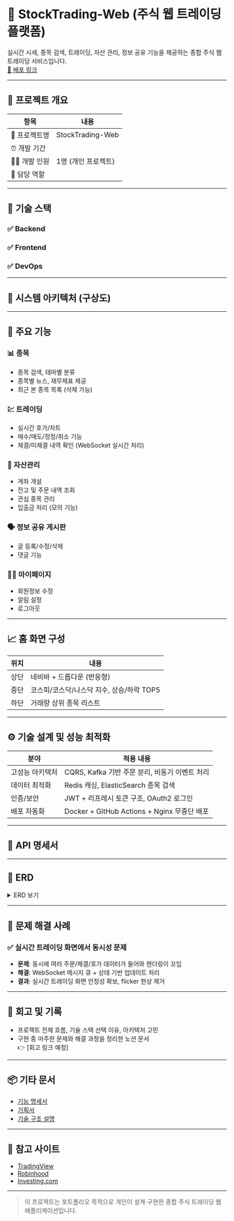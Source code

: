 # 🧾 StockTrading-Web (주식 웹 트레이딩 플랫폼)

실시간 시세, 종목 검색, 트레이딩, 자산 관리, 정보 공유 기능을 제공하는 종합 주식 웹 트레이딩 서비스입니다.  
[🔗 배포 링크]()

---

## 📆 프로젝트 개요

| 항목 | 내용 |
| ---- | ---- |
| 🧪 프로젝트명 | StockTrading-Web |
| ⏰ 개발 기간 |  |
| 👨‍💻 개발 인원 | 1명 (개인 프로젝트) |
| 🧩 담당 역할 |  |

---

## 🧰 기술 스택

### ✅ Backend


### ✅ Frontend


### ✅ DevOps


---

## 🧩 시스템 아키텍처 (구상도)



---

## 🔑 주요 기능

### 📊 종목
- 종목 검색, 테마별 분류
- 종목별 뉴스, 재무제표 제공
- 최근 본 종목 목록 (삭제 가능)

### 💹 트레이딩
- 실시간 호가/차트
- 매수/매도/정정/취소 기능
- 체결/미체결 내역 확인 (WebSocket 실시간 처리)

### 💼 자산관리
- 계좌 개설
- 잔고 및 주문 내역 조회
- 관심 종목 관리
- 입출금 처리 (모의 기능)

### 🗣 정보 공유 게시판
- 글 등록/수정/삭제
- 댓글 기능

### 🧑‍💼 마이페이지
- 회원정보 수정
- 알림 설정
- 로그아웃

---

## 📈 홈 화면 구성

| 위치 | 내용 |
|------|------|
| 상단 | 네비바 + 드롭다운 (반응형) |
| 중단 | 코스피/코스닥/나스닥 지수, 상승/하락 TOP5 |
| 하단 | 거래량 상위 종목 리스트 |

---

## ⚙ 기술 설계 및 성능 최적화

| 분야 | 적용 내용 |
|------|-----------|
| 고성능 아키텍처 | CQRS, Kafka 기반 주문 분리, 비동기 이벤트 처리 |
| 데이터 최적화 | Redis 캐싱, ElasticSearch 종목 검색 |
| 인증/보안 | JWT + 리프레시 토큰 구조, OAuth2 로그인 |
| 배포 자동화 | Docker + GitHub Actions + Nginx 무중단 배포 |

---

## 🧪 API 명세서



---

## 🧱 ERD

<details>
<summary>ERD 보기</summary>

![ERD](https://your-erd-image-url.com)

</details>

---

## 📝 문제 해결 사례

### ✅ 실시간 트레이딩 화면에서 동시성 문제

- **문제**: 동시에 여러 주문/체결/호가 데이터가 들어와 렌더링이 꼬임
- **해결**: WebSocket 메시지 큐 + 상태 기반 업데이트 처리
- **결과**: 실시간 트레이딩 화면 안정성 확보, flicker 현상 제거

---

## 🧠 회고 및 기록

- 프로젝트 전체 흐름, 기술 스택 선택 이유, 아키텍처 고민
- 구현 중 마주한 문제와 해결 과정을 정리한 노션 문서  
👉 [회고 링크 예정]

---

## 📦 기타 문서

- [기능 명세서](https://notion.so/your-function-doc)
- [기획서](https://notion.so/your-planning-doc)
- [기술 구조 설명](https://notion.so/your-structure-doc)

---

## 📌 참고 사이트

- [TradingView](https://www.tradingview.com/)
- [Robinhood](https://robinhood.com/)
- [Investing.com](https://www.investing.com/)

---

> 이 프로젝트는 포트폴리오 목적으로 개인이 설계·구현한 종합 주식 트레이딩 웹 애플리케이션입니다.
